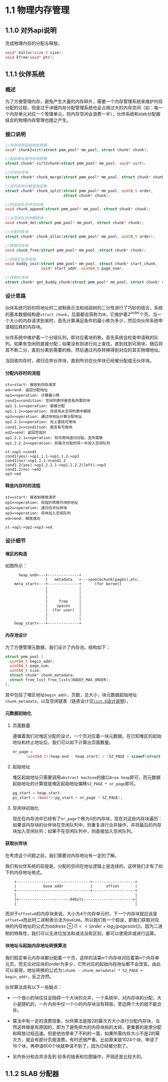 # 1.1 物理内存管理

## 1.1.0 对外api说明

完成物理内存的分配与释放。

```c
void* kalloc(size_t size);
void kfree(void* ptr);
```

## 1.1.1 伙伴系统

### 概述

为了方便管理内存，避免产生大量的内存碎片，需要一个内存管理系统来维护内存分配的过程，但是过于详细内存分配管理系统也会占用过大的内存空间（如：每一个内存单元对应一个管理单元，则内存空间会浪费一半），伙伴系统和slab分配器结合的物理内存管理也随之产生。

### 接口说明

```c
//内存块到起始地址转换
void* chunk2virt(struct pmm_pool* mm_pool, struct chunk* chunk);

//起始地址到内存块转换
struct chunk* virt2chunk(struct pmm_pool* mm_pool, void* virt);

//合并伙伴块
struct chunk* chunk_merge(struct pmm_pool* mm_pool, struct chunk* chunk);

//将内存块分解至指定秩
struct chunk* chunk_split(struct pmm_pool* mm_pool, uint8_t order,
                          struct chunk* chunk);

//向空闲队列中添加块
void chunk_append(struct pmm_pool* mm_pool, struct chunk* chunk);

//从空闲队列中删除块
void chunk_del(struct pmm_pool* mm_pool, struct chunk* chunk);

//分配内存块
struct chunk* chunk_alloc(struct pmm_pool* mm_pool, uint8_t order);

//释放内存块
void chunk_free(struct pmm_pool* mm_pool, struct chunk* chunk);

//初始化伙伴系统
void buddy_init(struct pmm_pool* mm_pool, struct chunk* start_chunk,
                void* start_addr, uint64_t page_num);

//获取伙伴块
struct chunk* get_buddy_chunk(struct pmm_pool* mm_pool, struct chunk* chunk);
```

### 设计思路

伙伴系统巧妙的将地址的二进制表示法和线段树的二分性进行了巧妙的结合，系统的基本数据结构是``struct chunk``，后面都会简称为``块``，它维护着$2^{order}$个页。当一个大小的内存请求到来时，首先计算满足条件的最小秩为多少，然后向伙伴系统申请相应秩的内存块。

伙伴系统中维护着一个分级队列，即对应着块的秩。首先系统会检查申请秩的队列，如果有空闲则直接分配；如果没有则进行向上查找，直到找到可用块，随后将其不断二分，直到分离到需要的秩。然后通过内存转换得到对应的其实物理地址。

当回收内存时，递归合并伙伴块，直到所对应伙伴块已经被分配或无伙伴块。

#### 分配内存时的流程

```flow
st=>start: 接收到内存请求
ed=>end: 返回分配地址
op1=>operation: 计算最小秩
cond1=>condition: 空闲列表中是否有所需的块
op1.1.1=>operation: 直接分配
op1.1.2=>operation: 将该块从空闲列表中删除
op3=>operation: 通过块地址计算分配地址
op1.2.1=>operation: 向上查找可用块
cond1.2=>condition: 是否有可用块
ed2=>end: 返回空指针
op1.2.2.1=>operation: 将可用块递归分裂，至所需秩
op1.2.2.2=>operation: 将每次分裂的另一半加入空闲队列

st->op1->cond1
cond1(yes)->op1.1.1->op1.1.2->op3
cond1(no)->op1.2.1->cond1.2
cond1.2(yes)->op1.2.2.1->op1.2.2.2(left)->op3
cond1.2(no)->ed2
op3->ed
```



#### 释放内存时的流程

```flow
st=>start: 接收到释放请求
op1=>operation: 将指针转换为块的地址
op2=>operation: 递归合并伙伴块
op3=>operation: 将块加入空闲队列
ed=>end: 释放成功

st->op1->op2->op3->ed
```



### 设计细节

#### 堆区的构造

如图所示：

```
      heap_end<---+--------------+
                  |   metadata   +--->pool&chunk(pages),etc.
    meta_start<---+--------------+      (for kernel)
                  |              |
                  |              |
                  |              |
                  |     free     |
                  |    spaces    |
                  |  (for user)  |
                  |              |
                  |              |
    heap_start<---+--------------+
```

#### 内存池设计

为了方便管理元数据，我们设计了内存池。结构如下：

```c
struct pmm_pool {
  uint64_t begin_addr;
  uint64_t page_num;
  uint64_t size;
  struct chunk* chunk_metadata;
  struct free_list free_lists[BUDDY_MAX_ORDER];
};
```

其中包括了堆区地址``begin_addr``，页数，总大小，块元数据起始地址``chunk_metadata``，以及空闲链表（链表设计见[``list.h``设计说明](../4.apps/4.3-list.md)）。

#### 元数据初始化

1. 页面数量

   遵循着我们对堆区分配的设计，一个页对应着一块元数据，在已知堆区的起始地址和终止地址后，我们可以如下计算出页面数量。

   ```c
   nr_page =
         (uint64_t)(heap.end - heap.start) / (SZ_PAGE + sizeof(struct chunk));
   ```

2. 起始地址

   堆区起始地址只需要调用``abstract machine``的接口``Area heap``即可，而元数据起始地址的计算就是堆区起始地址偏移``SZ_PAGE * nr_page``即可。

   ```c
   pg_start = heap.start;
   pi_start = (bool*)(pg_start + nr_page * SZ_PAGE);
   ```

3. 空闲块初始化

   现在在内存池中已经有了``nr_page``个秩为0的内存块，现在对这些内存块遍历：如果该内存块的伙伴块在空闲队列中，则重复进行合并操作，并将最后的内存块加入空闲队列；如果不在空闲队列中，则直接加入空闲队列。

#### 获取伙伴块

在考虑这个问题之前，我们需要对内存地址有一定的了解。

我们有伙伴系统的前提是，分配的空间在地址逻辑上是连续的。这样我们才有了如下的内存地址格式。

```
    +---------------------------------+-------------------+
    |            base addr            |      offset       |
    +---------------------------------+-------------------+
    |                                                     |
    |<-----------------------64bits---------------------->|
    |                                                     |
```

而对于``offset=0``的内存块来说，大小为4个内存单元时，下一个内存块就应该是``offset=4``而此时二进制表示法为``0x0100``。所以我们有一个假说，即我们获取对应块的内存地址的公式为${address}\oplus(1 << (order+log_2({pagesize})))$。因为二进制的特殊性，我们可以无进位加法和减法没有区别，都可以使用异或进行运算。

#### 块地址与起始内存地址转换算法

我们假定单元内存块都分配着一个页，这样的话第n个内存块对应着第n个内存单元页，而无论对应块的order为多少，它所对应的起始内存地址都不会改变。由此可以易得，地址转换的公式为``(chunk - chunk_metadata) * SZ_PAGE + begin_addr``，反之亦然。



伙伴算法具有以下一些缺点：

* 一个很小的块往往会阻碍一个大块的合并，一个系统中，对内存块的分配，大小是随机的，一片内存中仅一个小的内存块没有释放，旁边两个大的就不能合并。

* 算法中有一定的浪费现象，伙伴算法是按2的幂次方大小进行分配内存块，当然这样做是有原因的，即为了避免把大的内存块拆的太碎，更重要的是使分配和释放过程迅速。但是他也带来了不利的一面，如果所需内存大小不是2的幂次方，就会有部分页面浪费。有时还很严重。比如原来是1024个块，申请了16个块，再申请600个块就申请不到了，因为已经被分割了。
* 另外拆分和合并涉及到 较多的链表和位图操作，开销还是比较大的。

## 1.1.2 SLAB 分配器
